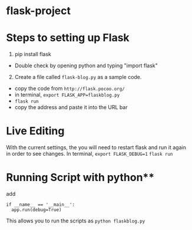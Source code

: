 # flask-project

# **Steps to setting up Flask**

1. pip install flask
  - Double check by opening python and typing "import flask"
2. Create a file called `flask-blog.py` as a sample code. 
  - copy the code from `http://flask.pocoo.org/`
  - in terminal, `export FLASK_APP=flaskblog.py`
  - `flask run`
  - copy the address and paste it into the URL bar

# **Live Editing**
With the current settings, the you will need to restart flask and run it again in order to see changes. 
In terminal, `export FLASK_DEBUG=1`
`flask run`

# Running Script with python**
add
```
if __name__ == '__main__':
  app.run(debug=True)
```  
This allows you to run the scripts as `python flaskblog.py`  
